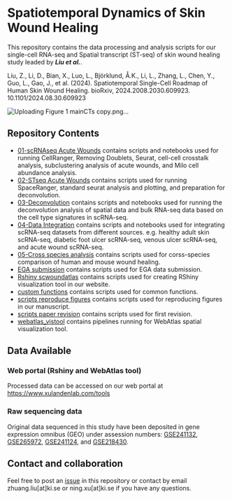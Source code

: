 # Spatiotemporal Dynamics of Skin Wound Healing

This repository contains the data processing and analysis scripts for our single-cell RNA-seq and Spatial transcript (ST-seq) of skin wound healing study leaded by ***Liu et al.***.

Liu, Z., Li, D., Bian, X., Luo, L., Björklund, Å.K., Li, L., Zhang, L., Chen, Y., Guo, L., Gao, J., et al. (2024). Spatiotemporal Single-Cell Roadmap of Human Skin Wound Healing. bioRxiv, 2024.2008.2030.609923. 10.1101/2024.08.30.609923
        
        
        
![Uploading Figure 1 mainCTs copy.png…]()
        





## Repository Contents

  - [01-scRNAseq Acute Wounds](https://github.com/Zhuang-Bio/scRNA_STseq_human_wounds_paper_scripts/tree/main/01-scRNAseq%20Acute%20Wounds) contains scripts and notebooks used for running CellRanger, Removing Doublets, Seurat, cell-cell crosstalk analysis, subclustering analysis of acute wounds, and Milo cell abundance analysis.
   - [02-STseq Acute Wounds](https://github.com/Zhuang-Bio/scRNA_STseq_human_wounds_paper_scripts/tree/main/02-STseq%20Acute%20Wounds) contains scripts used for running SpaceRanger, standard seurat analysis and plotting, and preparation for deconvolution.
   - [03-Deconvolution](https://github.com/Zhuang-Bio/scRNA_STseq_human_wounds_paper_scripts/tree/main/03-Deconvolution) contains scripts and notebooks used for running the deconvolution analysis of spatial data and bulk RNA-seq data based on the cell type signatures in scRNA-seq.
   - [04-Data Integration](https://github.com/Zhuang-Bio/scRNA_STseq_human_wounds_paper_scripts/tree/main/04-Data%20Integration) contains scripts and notebooks used for integrating scRNA-seq datasets from different sources. e.g. healthy adult skin scRNA-seq, diabetic foot ulcer scRNA-seq, venous ulcer scRNA-seq, and acute wound scRNA-seq.
   - [05-Cross species analysis](https://github.com/Zhuang-Bio/scRNA_STseq_human_wounds_paper_scripts/tree/main/05-Cross%20species%20analysis) contains scripts used for corss-species comparison of human and mouse wound healing.
   - [EGA submission](https://github.com/Zhuang-Bio/scRNA_STseq_human_wounds_paper_scripts/tree/main/EGA%20submission) contains scripts used for EGA data submission.
   - [Rshiny scwoundatlas](https://github.com/Zhuang-Bio/scRNA_STseq_human_wounds_paper_scripts/tree/main/Rshiny%20scwoundatlas) contains scripts used for creating RShiny visualization tool in our website.
   - [custom functions](https://github.com/Zhuang-Bio/scRNA_STseq_human_wounds_paper_scripts/tree/main/custom%20functions) contains scripts used for common functions.
   - [scripts reproduce figures](https://github.com/Zhuang-Bio/scRNA_STseq_human_wounds_paper_scripts/tree/main/scripts%20reproduce%20figures) contains scripts used for reproducing figures in our manuscript.
   - [scripts paper revision](https://github.com/Zhuang-Bio/scRNA_STseq_human_wounds_paper_scripts/tree/main/scripts%20paper%20revison) contains scripts used for first revision.
   - [webatlas_vistool](https://github.com/Zhuang-Bio/scRNA_STseq_human_wounds_paper_scripts/tree/main/webatlas_vistool) contains pipelines running for WebAtlas spatial visualization tool.


## Data Available

### Web portal (Rshiny and WebAtlas tool)
  Processed data can be accessed on our web portal at https://www.xulandenlab.com/tools

### Raw sequencing data
  Original data sequenced in this study have been deposited in gene expression omnibus (GEO) under assession numbers: [GSE241132](https://www.ncbi.nlm.nih.gov/geo/query/acc.cgi?acc=GSE241132), [GSE265972](https://www.ncbi.nlm.nih.gov/geo/query/acc.cgi?acc=GSE265972), [GSE241124](https://www.ncbi.nlm.nih.gov/geo/query/acc.cgi?acc=GSE241124), and [GSE218430](https://www.ncbi.nlm.nih.gov/geo/query/acc.cgi?acc=GSE218430).



## Contact and collaboration
Feel free to post an [issue](https://github.com/Zhuang-Bio/scRNA_STseq_human_wounds_paper_scripts/issues) in this repository or contact by email zhuang.liu[at]ki.se or ning.xu[at]ki.se if you have any questions.


